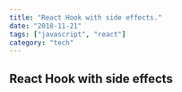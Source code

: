 ```yaml
---
title: "React Hook with side effects."
date: "2018-11-21"
tags: ["javascript", "react"]
category: "tech"
---
```


## React Hook with side effects
